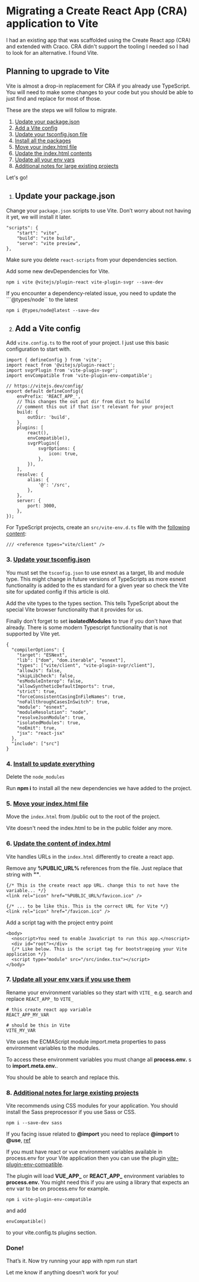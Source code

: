
# Migrating a Create React App (CRA) application to Vite

I had an existing app that was scaffolded using the Create React app (CRA) and extended with Craco. CRA didn't support the tooling I needed so I had to look for an alternative. I found Vite.

## Planning to upgrade to Vite

Vite is almost a drop-in replacement for CRA if you already use TypeScript. You will need to make some changes to your code but you should be able to just find and replace for most of those.

These are the steps we will follow to migrate.

1. [Update your package.json](#update-your-package.json)
2. [Add a Vite config](#add-a-vite-config)
3. [Update your tsconfig.json file](#tsconfig)
4. [Install all the packages](#install-package)
5. [Move your index.html file](#move-index-file)
6. [Update the index.html contents](#update-index-file)
7. [Update all your env vars](#update-env)
8. [Additional notes for large existing projects](#additional-notes)

Let's go!

1. ## Update your package.json
Change your ```package.json``` scripts to use Vite. Don’t worry about not having it yet, we will install it later.

```
"scripts": {
    "start": "vite",
    "build": "vite build",
    "serve": "vite preview",
},
```
Make sure you delete ```react-scripts``` from your dependencies section.

Add some new devDependencies for Vite.
```
npm i vite @vitejs/plugin-react vite-plugin-svgr --save-dev
```
If you encounter a dependency-related issue, you need to update the ```@types/node`` to the latest

```
npm i @types/node@latest --save-dev
```

2. ## Add a Vite config
Add ```vite.config.ts``` to the root of your project. I just use this basic configuration to start with.
```
import { defineConfig } from 'vite';
import react from '@vitejs/plugin-react';
import svgrPlugin from 'vite-plugin-svgr';
import envCompatible from 'vite-plugin-env-compatible';

// https://vitejs.dev/config/
export default defineConfig({
	envPrefix: 'REACT_APP_',
	// This changes the out put dir from dist to build
	// comment this out if that isn't relevant for your project
	build: {
		outDir: 'build',
	},
	plugins: [
		react(),
		envCompatible(),
		svgrPlugin({
			svgrOptions: {
				icon: true,
			},
		}),
	],
	resolve: {
		alias: {
			'@': '/src',
		},
	},
	server: {
		port: 3000,
	},
});
```
For TypeScript projects, create an ```src/vite-env.d.ts``` file with the [following content](https://vite.dev/guide/features.html#client-types):
```
/// <reference types="vite/client" />
```

### 3. [Update your tsconfig.json](#tsconfig)
You must set the ```tsconfig.json``` to use esnext as a target, lib and module type. This might change in future versions of TypeScripts as more esnext functionality is added to the es standard for a given year so check the Vite site for updated config if this article is old.

Add the vite types to the types section. This tells TypeScript about the special Vite browser functionality that it provides for us.

Finally don't forget to set **isolatedModules** to true if you don't have that already. There is some modern Typescript functionality that is not supported by Vite yet.

```
{
  "compilerOptions": {
    "target": "ESNext",
    "lib": ["dom", "dom.iterable", "esnext"],
    "types": ["vite/client", "vite-plugin-svgr/client"],
    "allowJs": false,
    "skipLibCheck": false,
    "esModuleInterop": false,
    "allowSyntheticDefaultImports": true,
    "strict": true,
    "forceConsistentCasingInFileNames": true,
    "noFallthroughCasesInSwitch": true,
    "module": "esnext",
    "moduleResolution": "node",
    "resolveJsonModule": true,
    "isolatedModules": true,
    "noEmit": true,
    "jsx": "react-jsx"
  },
  "include": ["src"]
}
```

### 4. [Install to update everything](#install-package)
Delete the ```node_modules```

Run **npm i** to install all the new dependencies we have added to the project.

### 5. [Move your index.html file](#move-index-file)
Move the ```index.html``` from /public out to the root of the project.

Vite doesn't need the index.html to be in the public folder any more.

### 6. [Update the content of index.html](#update-index-file)
Vite handles URLs in the ```index.html``` differently to create a react app.

Remove any **%PUBLIC_URL%** references from the file. Just replace that string with **""**.

```
{/* This is the create react app URL. change this to not have the variable... */}
<link rel="icon" href="%PUBLIC_URL%/favicon.ico" />

{/* ... to be like this. This is the correct URL for Vite */}
<link rel="icon" href="/favicon.ico" />
```

Add a script tag with the project entry point

```
<body>
  <noscript>You need to enable JavaScript to run this app.</noscript>
  <div id="root"></div>
  {/* Like below. This is the script tag for bootstrapping your Vite application */}
  <script type="module" src="/src/index.tsx"></script>
</body>
```

### 7. [Update all your env vars if you use them](#update-env)
Rename your environment variables so they start with ```VITE_``` e.g. search and replace ```REACT_APP_``` to ```VITE_```

```
# this create react app variable
REACT_APP_MY_VAR

# should be this in Vite
VITE_MY_VAR
```

Vite uses the ECMAScript module import.meta properties to pass environment variables to the modules.

To access these environment variables you must change all **process.env.** s to **import.meta.env.**.

You should be able to search and replace this.

### 8. [Additional notes for large existing projects](#additional-notes)

Vite recommends using CSS modules for your application. You should install the Sass preprocessor if you use Sass or CSS.

```
npm i --save-dev sass
```
If you facing issue related to **@import** you need to replace **@import** to **@use**, [ref](https://sass-lang.com/documentation/breaking-changes/import/)

If you must have react or vue environment variables available in process.env for your Vite application then you can use the plugin [vite-plugin-env-compatible](https://www.npmjs.com/package/vite-plugin-env-compatible).

The plugin will load **VUE_APP_** or **REACT_APP_** environment variables to **process.env.** You might need this if you are using a library that expects an env var to be on process.env for example.

```
npm i vite-plugin-env-compatible
```
and add
```
envCompatible()
```
to your vite.config.ts plugins section.

### Done!
That’s it. Now try running your app with npm run start

Let me know if anything doesn’t work for you!
